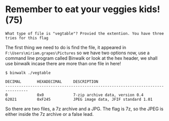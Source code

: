 # Remember to eat your veggies kids! (75)
`What type of file is "vegtable"? Provied the extention. You have three tries for this flag`

The first thing we need to do is find the file, it appeared in `F:\Users\miriam.grapes\Pictures` so we have two options now, use a command line program called Binwalk or look at the hex header, we shall use binwalk incase there are more than one file in here!
```
$ binwalk ./vegtable

DECIMAL       HEXADECIMAL     DESCRIPTION
--------------------------------------------------------------------------------
0             0x0             7-zip archive data, version 0.4
62021         0xF245          JPEG image data, JFIF standard 1.01
```
So there are two files, a 7z archive and a JPG. The flag is 7z, so the JPEG is either inside the 7z archive or a false lead.